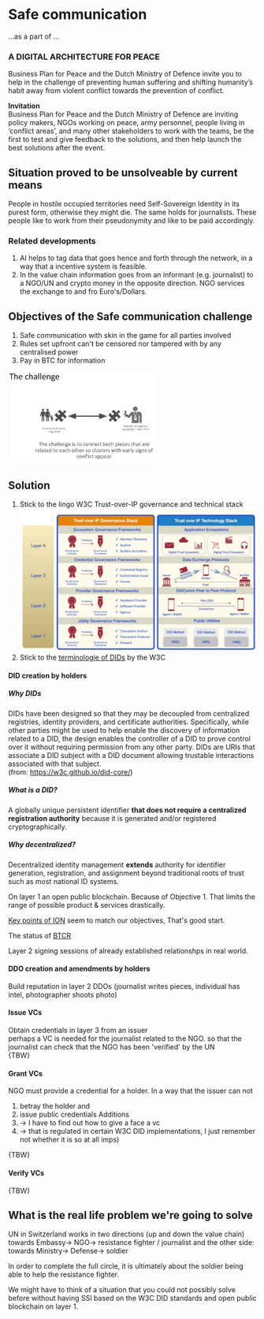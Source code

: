 # Safe communication
...as a part of ...
### A DIGITAL ARCHITECTURE FOR PEACE

Business Plan for Peace and the Dutch Ministry of Defence invite you to help in the challenge of preventing human suffering and shifting humanity’s habit away from violent conflict towards the prevention of conflict.

**Invitation**<br/>
Business Plan for Peace and the Dutch Ministry of Defence are inviting policy makers, NGOs working on peace, army personnel, people living in ‘conflict areas’, and many other stakeholders to work with the teams, be the first to test and give feedback to the solutions, and then help launch the best solutions after the event.

## Situation proved to be unsolveable by current means
People in hostile occupied territories need Self-Sovereign Identity in its purest form, otherwise they might die. The same holds for journalists.
These people like to work from their pseudonymity and like to be paid accordingly.

### Related developments
1. AI helps to tag data that goes hence and forth through the network, in a way that a incentive system is feasible.
2. In the value chain information goes from an informant (e.g. journalist) to a NGO/UN and crypto money in the opposite direction. NGO services the exchange to and fro Euro's/Dollars.

## Objectives of the Safe communication challenge

1. Safe communication with skin in the game for all parties involved
2. Rules set upfront can't be censored nor tampered with by any centralised power
3. Pay in BTC for information 

<img src="./Images/challenge-broad.jpg" alt="The broader challenge of the conflict prevention track" border="0" width="300"><br/>

## Solution
1. Stick to the lingo W3C Trust-over-IP governance and technical stack <br/>
<img src="./Images/Trust-over-IP.jpg" alt="Trust-over-IP stack from W3C" border="0" width="600"><br/>
2. Stick to the [terminologie of DIDs](https://w3c.github.io/did-core/#terminology) by the W3C

#### DID creation by holders
##### Why DIDs
DIDs have been designed so that they may be decoupled from centralized registries, identity providers, and certificate authorities. Specifically, while other parties might be used to help enable the discovery of information related to a DID, the design enables the controller of a DID to prove control over it without requiring permission from any other party. DIDs are URIs that associate a DID subject with a DID document allowing trustable interactions associated with that subject.<br/>
(from: https://w3c.github.io/did-core/)

##### What is a DID?
A globally unique persistent identifier **that does not require a centralized registration authority** because it is generated and/or registered cryptographically.

##### Why decentralized?
Decentralized identity management **extends** authority for identifier generation, registration, and assignment beyond traditional roots of trust such as most national ID systems.

On layer 1 an open public blockchain. Because of Objective 1. That limits the range of possible product & services drastically.

[Key points of ION](https://github.com/decentralized-identity/ion#key-points) seem to match our objectives, That's good start.

The status of [BTCR]()

Layer 2 signing sessions of already established relationshps in real world.

#### DDO creation and amendments by holders
Build reputation in layer 2 DDOs (journalist writes pieces, individual has intel, photographer shoots photo)

#### Issue VCs
Obtain credentials in layer 3 from an issuer<br/>
perhaps a VC is needed for the journalist related to the NGO. so that the journalist can check that the NGO has been 'verified' by the UN<br/>
{TBW}

#### Grant VCs
NGO must provide a credential for a holder. In a way that the issuer can not 
1. betray the holder and 
2. issue public credentials 
Additions
1. -> I have to find out how to give a face a vc 
2. -> that is regulated in certain W3C DID implementations, I just remember not whether it is so at all imps)

{TBW}
#### Verify VCs
{TBW}

## What is the real life problem we're going to solve
UN in Switzerland works in two directions (up and down the value chain) towards Embassy-> NGO-> resistance fighter / journalist and the other side: towards Ministry-> Defense-> soldier

In order to complete the full circle, it is ultimately about the soldier being able to help the resistance fighter.

We might have to think of a situation that you could not possibly solve before without having SSI based on the W3C DID standards and open public blockchain on layer 1.